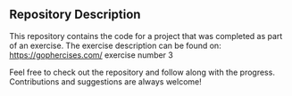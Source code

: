 ## Repository Description

This repository contains the code for a project that was completed as part of an exercise. 
The exercise description can be found on: 
https://gophercises.com/ exercise number 3


Feel free to check out the repository and follow along with the progress. Contributions and suggestions are always welcome!
